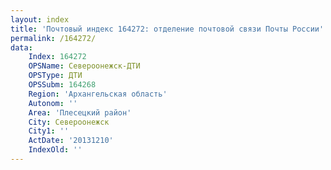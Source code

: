 ```yaml
---
layout: index
title: 'Почтовый индекс 164272: отделение почтовой связи Почты России'
permalink: /164272/
data:
    Index: 164272
    OPSName: Североонежск-ДТИ
    OPSType: ДТИ
    OPSSubm: 164268
    Region: 'Архангельская область'
    Autonom: ''
    Area: 'Плесецкий район'
    City: Североонежск
    City1: ''
    ActDate: '20131210'
    IndexOld: ''
---
```

